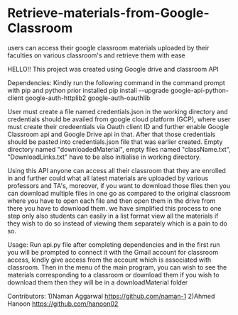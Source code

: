 # Retrieve-materials-from-Google-Classroom
users can access their google classroom materials uploaded by their faculties on various classroom's and retrieve them with ease

HELLO!!
This project was created using Google drive and classroom API

Dependencies:
Kindly run the following command in the command prompt with pip and python prior installed
pip install --upgrade google-api-python-client google-auth-httplib2 google-auth-oauthlib

User must create a file named credentials.json in the working directory and credentials should be availed from google cloud platform (GCP), where user must create their credeentials via Oauth client ID and further enable Google Classroom api and Google Drive api in that. After that those credentials should be pasted into credentials.json file that was earlier created.
Empty directory named "downloadedMaterial", empty files named "className.txt", "DownloadLinks.txt" have to be also initialise in working directory.

Using this API anyone can access all their classroom that they are enrolled in and further could what all latest materials are
uploaded by various professors and TA's, moreover, if you want to download those files then you can download multiple files in
one go as compared to the original classroom where you have to open each file and then open them in the drive from there you have to 
download them. we have simplified this process to one step only also students can easily in a list format view all the materials 
if they wish to do so instead of viewing them separately which is a pain to do so.

Usage:
Run api.py file after completing dependencies and in the first run you will be prompted to connect it with the Gmail account for classroom
access, kindly give access from the account which is associated with classroom.
Then in the menu of the main program, you can wish to see the materials corresponding to a classroom or download them if you wish
to download them then they will be in a downloadMaterial folder

Contributors:
1)Naman Aggarwal
https://github.com/naman-1
2)Ahmed Hanoon
https://github.com/hanoon02
